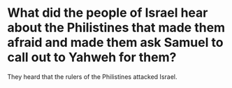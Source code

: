 # What did the people of Israel hear about the Philistines that made them afraid and made them ask Samuel to call out to Yahweh for them?

They heard that the rulers of the Philistines attacked Israel.
